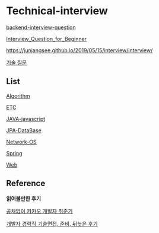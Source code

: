 # Technical-interview

[backend-interview-question](https://github.com/ksundong/backend-interview-question)

[Interview_Question_for_Beginner](https://github.com/JaeYeopHan/Interview_Question_for_Beginner)

https://junjangsee.github.io/2019/05/15/interview/interview/

[기술 질문](https://github.com/KimHunJin/Study-Book/tree/master/interview)

## List

[Algorithm]()

[ETC]()

[JAVA-javascript]()

[JPA-DataBase]()

[Network-OS]()

[Spring]()

[Web]()

## Reference

**읽어볼만한 후기**

[공채없이 카카오 개발자 취준기](https://jyami.tistory.com/m/126)

[개발자 경력직 기술면접, 준비, 뒤늦은 후기](https://mellowp-dev.tistory.com/4)
